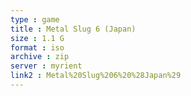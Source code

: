 ```yaml
---
type : game
title : Metal Slug 6 (Japan)
size : 1.1 G
format : iso
archive : zip
server : myrient
link2 : Metal%20Slug%206%20%28Japan%29
---
```

